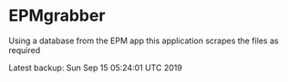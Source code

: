 # EPMgrabber
Using a database from the EPM app this application scrapes the files as required


Latest backup: Sun Sep 15 05:24:01 UTC 2019
